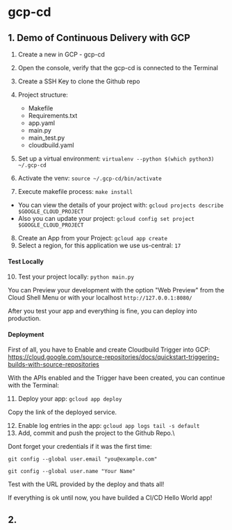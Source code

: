 # gcp-cd

## 1. Demo of Continuous Delivery with GCP

1. Create a new in GCP - gcp-cd
2. Open the console, verify that the gcp-cd is connected to the Terminal
3. Create a SSH Key to clone the Github repo
4. Project structure:

    * Makefile
    * Requirements.txt
    * app.yaml
    * main.py
    * main_test.py
    * cloudbuild.yaml

5. Set up a virtual environment: `virtualenv --python $(which python3) ~/.gcp-cd`
6. Activate the venv: `source ~/.gcp-cd/bin/activate`
7. Execute makefile process: `make install`

* You can view the details of your project with: `gcloud projects describe $GOOGLE_CLOUD_PROJECT`
* Also you can update your project: `gcloud config set project $GOOGLE_CLOUD_PROJECT`

8. Create an App from your Project: `gcloud app create`
9. Select a region, for this application we use us-central: `17`

#### Test Locally
10. Test your project locally: `python main.py`

You can Preview your development with the option "Web Preview" from the Cloud Shell Menu or with your localhost `http://127.0.0.1:8080/`

After you test your app and everything is fine, you can deploy into production.

#### Deployment
First of all, you have to Enable and create Cloudbuild Trigger into GCP: https://cloud.google.com/source-repositories/docs/quickstart-triggering-builds-with-source-repositories

With the APIs enabled and the Trigger have been created, you can continue with the Terminal:

11. Deploy your app: `gcloud app deploy`

Copy the link of the deployed service.

12. Enable log entries in the app: `gcloud app logs tail -s default`
13. Add, commit and push the project to the Github Repo.\

Dont forget your credentials if it was the first time:

`git config --global user.email "you@example.com"`

`git config --global user.name "Your Name"`

Test with the URL provided by the deploy and thats all!
 
 If everything is ok until now, you have builded a CI/CD Hello World app!
 
 ## 2. 
